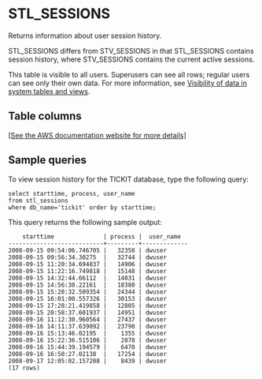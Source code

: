 # STL\_SESSIONS<a name="r_STL_SESSIONS"></a>

Returns information about user session history\.

STL\_SESSIONS differs from STV\_SESSIONS in that STL\_SESSIONS contains session history, where STV\_SESSIONS contains the current active sessions\.

This table is visible to all users\. Superusers can see all rows; regular users can see only their own data\. For more information, see [Visibility of data in system tables and views](c_visibility-of-data.md)\.

## Table columns<a name="r_STL_SESSIONS-table-columns"></a>

[\[See the AWS documentation website for more details\]](http://docs.aws.amazon.com/redshift/latest/dg/r_STL_SESSIONS.html)

## Sample queries<a name="r_STL_SESSIONS-sample-queries"></a>

To view session history for the TICKIT database, type the following query:

```
select starttime, process, user_name
from stl_sessions
where db_name='tickit' order by starttime;
```

This query returns the following sample output:

```
    starttime              | process |  user_name
---------------------------+---------+-------------
2008-09-15 09:54:06.746705 |   32358 | dwuser
2008-09-15 09:56:34.30275  |   32744 | dwuser
2008-09-15 11:20:34.694837 |   14906 | dwuser
2008-09-15 11:22:16.749818 |   15148 | dwuser
2008-09-15 14:32:44.66112  |   14031 | dwuser
2008-09-15 14:56:30.22161  |   18380 | dwuser
2008-09-15 15:28:32.509354 |   24344 | dwuser
2008-09-15 16:01:00.557326 |   30153 | dwuser
2008-09-15 17:28:21.419858 |   12805 | dwuser
2008-09-15 20:58:37.601937 |   14951 | dwuser
2008-09-16 11:12:30.960564 |   27437 | dwuser
2008-09-16 14:11:37.639092 |   23790 | dwuser
2008-09-16 15:13:46.02195  |    1355 | dwuser
2008-09-16 15:22:36.515106 |    2878 | dwuser
2008-09-16 15:44:39.194579 |    6470 | dwuser
2008-09-16 16:50:27.02138  |   17254 | dwuser
2008-09-17 12:05:02.157208 |    8439 | dwuser
(17 rows)
```